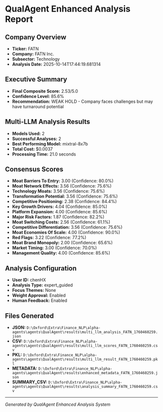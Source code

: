 # QualAgent Enhanced Analysis Report

## Company Overview
- **Ticker:** FATN
- **Company:** FATN Inc.
- **Subsector:** Technology
- **Analysis Date:** 2025-10-14T17:44:19.681314

## Executive Summary
- **Final Composite Score:** 2.53/5.0
- **Confidence Level:** 85.6%
- **Recommendation:** WEAK HOLD - Company faces challenges but may have turnaround potential

## Multi-LLM Analysis Results
- **Models Used:** 2
- **Successful Analyses:** 2
- **Best Performing Model:** mixtral-8x7b
- **Total Cost:** $0.0037
- **Processing Time:** 21.0 seconds

## Consensus Scores
- **Moat Barriers To Entry:** 3.00 (Confidence: 80.0%)
- **Moat Network Effects:** 3.56 (Confidence: 75.6%)
- **Technology Moats:** 3.56 (Confidence: 75.6%)
- **Transformation Potential:** 3.56 (Confidence: 75.6%)
- **Competitive Positioning:** 2.38 (Confidence: 84.4%)
- **Key Growth Drivers:** 4.04 (Confidence: 85.0%)
- **Platform Expansion:** 4.00 (Confidence: 85.6%)
- **Major Risk Factors:** 1.87 (Confidence: 82.2%)
- **Moat Switching Costs:** 2.56 (Confidence: 61.1%)
- **Competitive Differentiation:** 3.56 (Confidence: 75.6%)
- **Moat Economies Of Scale:** 4.00 (Confidence: 90.0%)
- **Red Flags:** 3.22 (Confidence: 77.2%)
- **Moat Brand Monopoly:** 2.00 (Confidence: 65.6%)
- **Market Timing:** 3.00 (Confidence: 70.0%)
- **Management Quality:** 4.00 (Confidence: 85.6%)

## Analysis Configuration
- **User ID:** chenHX
- **Analysis Type:** expert_guided
- **Focus Themes:** None
- **Weight Approval:** Enabled
- **Human Feedback:** Enabled

## Files Generated
- **JSON:** `D:\Oxford\Extra\Finance_NLP\alpha-agents\agents\QualAgent\results\multi_llm_analysis_FATN_1760460259.json`
- **CSV:** `D:\Oxford\Extra\Finance_NLP\alpha-agents\agents\QualAgent\results\multi_llm_scores_FATN_1760460259.csv`
- **PKL:** `D:\Oxford\Extra\Finance_NLP\alpha-agents\agents\QualAgent\results\multi_llm_result_FATN_1760460259.pkl`
- **METADATA:** `D:\Oxford\Extra\Finance_NLP\alpha-agents\agents\QualAgent\results\enhanced_metadata_FATN_1760460259.json`
- **SUMMARY_CSV:** `D:\Oxford\Extra\Finance_NLP\alpha-agents\agents\QualAgent\results\analysis_summary_FATN_1760460259.csv`

---
*Generated by QualAgent Enhanced Analysis System*
